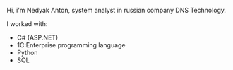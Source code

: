 Hi, i'm Nedyak Anton, system analyst in russian company DNS Technology.

I worked with:
- C# (ASP.NET)
- 1C:Enterprise programming language
- Python
- SQL

<!---
nedyaq/nedyaq is a ✨ special ✨ repository because its `README.md` (this file) appears on your GitHub profile.
You can click the Preview link to take a look at your changes.
--->
